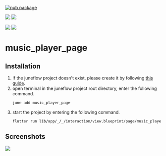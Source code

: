 [![pub package](https://img.shields.io/pub/v/music_player_page.svg)](https://pub.dartlang.org/packages/music_player_page)

[![](https://img.shields.io/badge/Module-Hub-007bff?style=for-the-badge&logo=flutter)](https://module.juneflow.org/)
[![](https://img.shields.io/badge/View-Hub-007bff?style=for-the-badge&logo=flutter)](https://view.juneflow.org/)

[![](https://img.shields.io/badge/DISCORD-JOIN%20SERVER-5663F7?style=for-the-badge&logo=discord&logoColor=white)](https://discord.gg/zXXHvAXCug)
[![](https://img.shields.io/badge/KakaoTalk-Join%20Room-FEE500?style=for-the-badge&logo=kakao)](https://open.kakao.com/o/gEwrffbg)
# music_player_page

##  Installation
1. If the juneflow project doesn't exist, please create it by following [this guide](https://doc.juneflow.org/).
2. open terminal in the juneflow project root directory, enter the following command.
    ```bash
    june add music_player_page
    ```
3. start the project by entering the following command.
    ```bash
    flutter run lib/app/_/_/interaction/view.blueprint/page/music_player_page/_/view.dart -d chrome
    ```

## Screenshots
![](https://github.com/juneview-songdo/music_player_page/assets/21379657/74859327-998a-4e7c-92a9-824480db0984)

